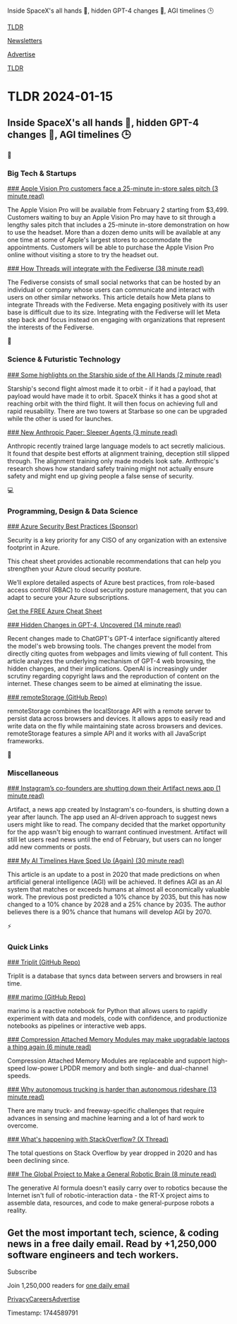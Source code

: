 Inside SpaceX's all hands 🚀, hidden GPT-4 changes 🤖, AGI timelines 🕒

[TLDR](/)

[Newsletters](/newsletters)

[Advertise](https://advertise.tldr.tech/)

[TLDR](/)

# TLDR 2024-01-15

## Inside SpaceX's all hands 🚀, hidden GPT-4 changes 🤖, AGI timelines 🕒

📱

### Big Tech & Startups

[### Apple Vision Pro customers face a 25-minute in-store sales pitch (3 minute read)](https://appleinsider.com/articles/24/01/14/apple-vision-pro-customers-face-a-25-minute-in-store-sales-pitch?utm_source=tldrnewsletter)

The Apple Vision Pro will be available from February 2 starting from $3,499. Customers waiting to buy an Apple Vision Pro may have to sit through a lengthy sales pitch that includes a 25-minute in-store demonstration on how to use the headset. More than a dozen demo units will be available at any one time at some of Apple's largest stores to accommodate the appointments. Customers will be able to purchase the Apple Vision Pro online without visiting a store to try the headset out.

[### How Threads will integrate with the Fediverse (38 minute read)](http://plasticbag.org/archives/2024/01/how-threads-will-integrate-with-the-fediverse/?utm_source=tldrnewsletter)

The Fediverse consists of small social networks that can be hosted by an individual or company whose users can communicate and interact with users on other similar networks. This article details how Meta plans to integrate Threads with the Fediverse. Meta engaging positively with its user base is difficult due to its size. Integrating with the Fediverse will let Meta step back and focus instead on engaging with organizations that represent the interests of the Fediverse.

🚀

### Science & Futuristic Technology

[### Some highlights on the Starship side of the All Hands (2 minute read)](https://twitter.com/nasaspaceflight/status/1745952239984738417?utm_source=tldrnewsletter)

Starship's second flight almost made it to orbit - if it had a payload, that payload would have made it to orbit. SpaceX thinks it has a good shot at reaching orbit with the third flight. It will then focus on achieving full and rapid reusability. There are two towers at Starbase so one can be upgraded while the other is used for launches.

[### New Anthropic Paper: Sleeper Agents (3 minute read)](https://twitter.com/AnthropicAI/status/1745854907968880970?utm_source=tldrnewsletter)

Anthropic recently trained large language models to act secretly malicious. It found that despite best efforts at alignment training, deception still slipped through. The alignment training only made models look safe. Anthropic's research shows how standard safety training might not actually ensure safety and might end up giving people a false sense of security.

💻

### Programming, Design & Data Science

[### Azure Security Best Practices (Sponsor)](https://www.wiz.io/lp/azure-security-best-practices-cheat-sheet?utm_source=tldrtech&amp;utm_medium=paid-email&amp;utm_campaign=FY24Q4_INB_FORM_Azure-Security-Best-Practices&amp;sfcid=701Py000004uI3CIAU&amp;utm_term=FY24Q4-TldrTech-nl&amp;utm_content=AzureBestPractices)

Security is a key priority for any CISO of any organization with an extensive footprint in Azure.

This cheat sheet provides actionable recommendations that can help you strengthen your Azure cloud security posture.

We’ll explore detailed aspects of Azure best practices, from role-based access control (RBAC) to cloud security posture management, that you can adapt to secure your Azure subscriptions.

[Get the FREE Azure Cheat Sheet](https://www.wiz.io/lp/azure-security-best-practices-cheat-sheet?utm_source=tldrtech&utm_medium=paid-email&utm_campaign=FY24Q4_INB_FORM_Azure-Security-Best-Practices&sfcid=701Py000004uI3CIAU&utm_term=FY24Q4-TldrTech-nl&utm_content=AzureBestPractices)

[### Hidden Changes in GPT-4, Uncovered (14 minute read)](https://dmicz.github.io/machine-learning/openai-changes/?utm_source=tldrnewsletter)

Recent changes made to ChatGPT's GPT-4 interface significantly altered the model's web browsing tools. The changes prevent the model from directly citing quotes from webpages and limits viewing of full content. This article analyzes the underlying mechanism of GPT-4 web browsing, the hidden changes, and their implications. OpenAI is increasingly under scrutiny regarding copyright laws and the reproduction of content on the internet. These changes seem to be aimed at eliminating the issue.

[### remoteStorage (GitHub Repo)](https://github.com/FrigadeHQ/remote-storage?utm_source=tldrnewsletter)

remoteStorage combines the localStorage API with a remote server to persist data across browsers and devices. It allows apps to easily read and write data on the fly while maintaining state across browsers and devices. remoteStorage features a simple API and it works with all JavaScript frameworks.

🎁

### Miscellaneous

[### Instagram’s co-founders are shutting down their Artifact news app (1 minute read)](https://www.theverge.com/2024/1/12/24036539/artifact-shutting-down-kevin-systrom?utm_source=tldrnewsletter)

Artifact, a news app created by Instagram's co-founders, is shutting down a year after launch. The app used an AI-driven approach to suggest news users might like to read. The company decided that the market opportunity for the app wasn't big enough to warrant continued investment. Artifact will still let users read news until the end of February, but users can no longer add new comments or posts.

[### My AI Timelines Have Sped Up (Again) (30 minute read)](https://www.alexirpan.com/2024/01/10/ai-timelines-2024.html?utm_source=tldrnewsletter)

This article is an update to a post in 2020 that made predictions on when artificial general intelligence (AGI) will be achieved. It defines AGI as an AI system that matches or exceeds humans at almost all economically valuable work. The previous post predicted a 10% chance by 2035, but this has now changed to a 10% chance by 2028 and a 25% chance by 2035. The author believes there is a 90% chance that humans will develop AGI by 2070.

⚡

### Quick Links

[### Triplit (GitHub Repo)](https://github.com/aspen-cloud/triplit?utm_source=tldrnewsletter)

Triplit is a database that syncs data between servers and browsers in real time.

[### marimo (GitHub Repo)](https://github.com/marimo-team/marimo?utm_source=tldrnewsletter)

marimo is a reactive notebook for Python that allows users to rapidly experiment with data and models, code with confidence, and productionize notebooks as pipelines or interactive web apps.

[### Compression Attached Memory Modules may make upgradable laptops a thing again (6 minute read)](https://arstechnica.com/gadgets/2024/01/compression-attached-memory-modules-may-make-upgradable-laptops-a-thing-again/?utm_source=tldrnewsletter)

Compression Attached Memory Modules are replaceable and support high-speed low-power LPDDR memory and both single- and dual-channel speeds.

[### Why autonomous trucking is harder than autonomous rideshare (13 minute read)](https://kevinchen.co/blog/autonomous-trucking-harder-than-rideshare/?utm_source=tldrnewsletter)

There are many truck- and freeway-specific challenges that require advances in sensing and machine learning and a lot of hard work to overcome.

[### What's happening with StackOverflow? (X Thread)](https://twitter.com/v_lugovsky/status/1746275445228654728?utm_source=tldrnewsletter)

The total questions on Stack Overflow by year dropped in 2020 and has been declining since.

[### The Global Project to Make a General Robotic Brain (8 minute read)](https://spectrum.ieee.org/global-robotic-brain?utm_source=tldrnewsletter)

The generative AI formula doesn't easily carry over to robotics because the Internet isn't full of robotic-interaction data - the RT-X project aims to assemble data, resources, and code to make general-purpose robots a reality.

## Get the most important tech, science, & coding news in a free daily email. Read by +1,250,000 software engineers and tech workers.

Subscribe

Join 1,250,000 readers for [one daily email](/api/latest/tech)

[Privacy](/privacy)[Careers](https://jobs.ashbyhq.com/tldr.tech)[Advertise](/tech/advertise)

Timestamp: 1744589791